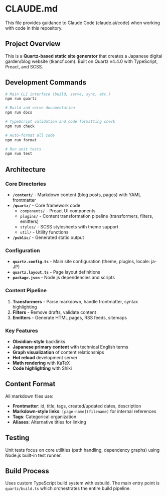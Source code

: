 # CLAUDE.md

This file provides guidance to Claude Code (claude.ai/code) when working with code in this repository.

## Project Overview

This is a **Quartz-based static site generator** that creates a Japanese digital garden/blog website (tkancf.com). Built on Quartz v4.4.0 with TypeScript, Preact, and SCSS.

## Development Commands

```bash
# Main CLI interface (build, serve, sync, etc.)
npm run quartz

# Build and serve documentation
npm run docs

# TypeScript validation and code formatting check
npm run check

# Auto-format all code
npm run format

# Run unit tests
npm run test
```

## Architecture

### Core Directories
- **`/content/`** - Markdown content (blog posts, pages) with YAML frontmatter
- **`/quartz/`** - Core framework code
  - `components/` - Preact UI components
  - `plugins/` - Content transformation pipeline (transformers, filters, emitters)
  - `styles/` - SCSS stylesheets with theme support
  - `util/` - Utility functions
- **`/public/`** - Generated static output

### Configuration
- **`quartz.config.ts`** - Main site configuration (theme, plugins, locale: ja-JP)
- **`quartz.layout.ts`** - Page layout definitions
- **`package.json`** - Node.js dependencies and scripts

### Content Pipeline
1. **Transformers** - Parse markdown, handle frontmatter, syntax highlighting
2. **Filters** - Remove drafts, validate content
3. **Emitters** - Generate HTML pages, RSS feeds, sitemaps

### Key Features
- **Obsidian-style** backlinks
- **Japanese primary content** with technical English terms
- **Graph visualization** of content relationships
- **Hot reload** development server
- **Math rendering** with KaTeX
- **Code highlighting** with Shiki

## Content Format

All markdown files use:
- **Frontmatter**: id, title, tags, created/updated dates, description
- **Markdown-style links**: `[page-name](filename)` for internal references
- **Tags**: Categorical organization
- **Aliases**: Alternative titles for linking

## Testing

Unit tests focus on core utilities (path handling, dependency graphs) using Node.js built-in test runner.

## Build Process

Uses custom TypeScript build system with esbuild. The main entry point is `quartz/build.ts` which orchestrates the entire build pipeline.

